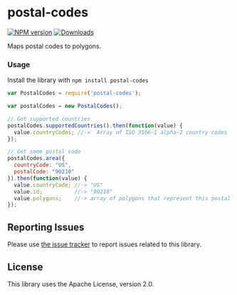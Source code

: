# postal-codes
[![NPM version][npm-image]][npm-url] [![Downloads][downloads-image]][npm-url]

Maps postal codes to polygons.

### Usage
Install the library with `npm install postal-codes`

```javascript
var PostalCodes = require('postal-codes');

var postalCodes = new PostalCodes();

// Get supported countries
postalCodes.supportedCountries().then(function(value) {
  value.countryCodes; //->  Array of ISO 3166-1 alpha-2 country codes
});

// Get some postal code
postalCodes.area({
  countryCode: "US",
  postalCode: "90210"
}).then(function(value) {
  value.countryCode; //-> "US"
  value.id;          //-> "90210"
  value.polygons;    //-> array of polygons that represent this postal code
});
```

[downloads-image]: https://img.shields.io/npm/dm/postal-code.svg

[npm-url]: https://npmjs.org/package/postal-code
[npm-image]: https://img.shields.io/npm/v/postal-code.svg

## Reporting Issues

Please use [the issue tracker](https://github.com/wix/postal-code/issues) to report issues related to this library.

## License
This library uses the Apache License, version 2.0.

